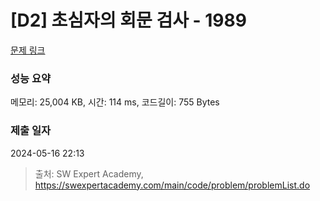 # [D2] 초심자의 회문 검사 - 1989 

[문제 링크](https://swexpertacademy.com/main/code/problem/problemDetail.do?contestProbId=AV5PyTLqAf4DFAUq) 

### 성능 요약

메모리: 25,004 KB, 시간: 114 ms, 코드길이: 755 Bytes

### 제출 일자

2024-05-16 22:13



> 출처: SW Expert Academy, https://swexpertacademy.com/main/code/problem/problemList.do